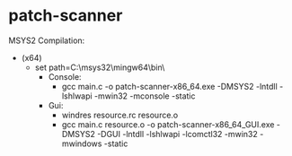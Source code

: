 # patch-scanner

MSYS2 Compilation:

* (x64)
  - set path=C:\msys32\mingw64\bin\ 
    - Console:
      - gcc main.c            -o patch-scanner-x86_64.exe     -DMSYS2         -lntdll -lshlwapi -mwin32 -mconsole -static      
    - Gui:     
      - windres resource.rc resource.o
      - gcc main.c resource.o -o patch-scanner-x86_64_GUI.exe -DMSYS2 -DGUI   -lntdll -lshlwapi -lcomctl32 -mwin32 -mwindows -static
